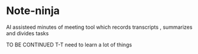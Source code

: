 # Note-ninja
AI assisteed minutes of meeting tool which records transcripts , summarizes and divides tasks


TO BE CONTINUED T-T need to learn a lot of things
